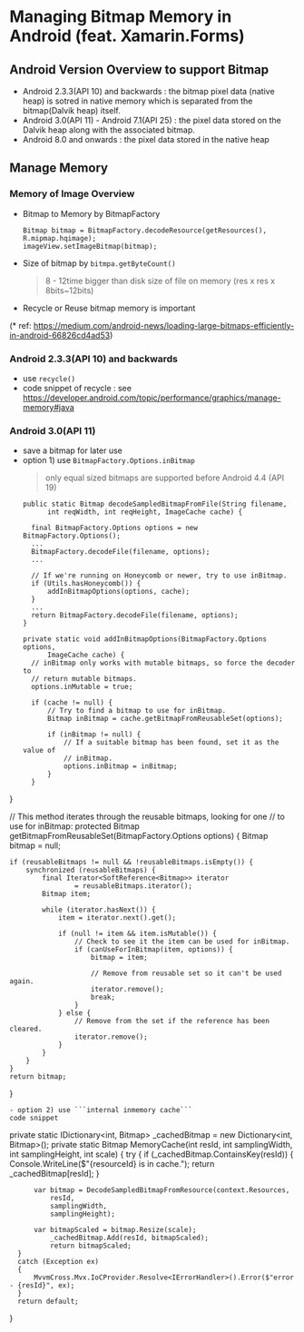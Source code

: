# Managing Bitmap Memory in Android (feat. Xamarin.Forms)

## Android Version Overview to support Bitmap
- Android 2.3.3(API 10) and backwards : the bitmap pixel data (native heap) is sotred in native memory which is separated from the bitmap(Dalvik heap) itself.
- Android 3.0(API 11) - Android 7.1(API 25) : the pixel data stored on the Dalvik heap along with the associated bitmap.
- Android 8.0 and onwards : the pixel data stored in the native heap

## Manage Memory
### Memory of Image Overview
- Bitmap to Memory by BitmapFactory
  ```
  Bitmap bitmap = BitmapFactory.decodeResource(getResources(), R.mipmap.hqimage);
  imageView.setImageBitmap(bitmap);
  ```
- Size of bitmap by ```bitmpa.getByteCount()```
  > 8 - 12time bigger than disk size of file on memory (res x res x 8bits~12bits)
- Recycle or Reuse bitmap memory is important

(* ref: https://medium.com/android-news/loading-large-bitmaps-efficiently-in-android-66826cd4ad53)

### Android 2.3.3(API 10) and backwards
- use ```recycle()```
- code snippet of recycle : see https://developer.android.com/topic/performance/graphics/manage-memory#java

### Android 3.0(API 11)
- save a bitmap for later use
- option 1) use ```BitmapFactory.Options.inBitmap```
  > only equal sized bitmaps are supported before Android 4.4 (API 19)
  ```
  public static Bitmap decodeSampledBitmapFromFile(String filename,
        int reqWidth, int reqHeight, ImageCache cache) {

    final BitmapFactory.Options options = new BitmapFactory.Options();
    ...
    BitmapFactory.decodeFile(filename, options);
    ...

    // If we're running on Honeycomb or newer, try to use inBitmap.
    if (Utils.hasHoneycomb()) {
        addInBitmapOptions(options, cache);
    }
    ...
    return BitmapFactory.decodeFile(filename, options);
  }

  private static void addInBitmapOptions(BitmapFactory.Options options,
        ImageCache cache) {
    // inBitmap only works with mutable bitmaps, so force the decoder to
    // return mutable bitmaps.
    options.inMutable = true;

    if (cache != null) {
        // Try to find a bitmap to use for inBitmap.
        Bitmap inBitmap = cache.getBitmapFromReusableSet(options);

        if (inBitmap != null) {
            // If a suitable bitmap has been found, set it as the value of
            // inBitmap.
            options.inBitmap = inBitmap;
        }
    }
}

// This method iterates through the reusable bitmaps, looking for one
// to use for inBitmap:
protected Bitmap getBitmapFromReusableSet(BitmapFactory.Options options) {
        Bitmap bitmap = null;

    if (reusableBitmaps != null && !reusableBitmaps.isEmpty()) {
        synchronized (reusableBitmaps) {
            final Iterator<SoftReference<Bitmap>> iterator
                    = reusableBitmaps.iterator();
            Bitmap item;

            while (iterator.hasNext()) {
                item = iterator.next().get();

                if (null != item && item.isMutable()) {
                    // Check to see it the item can be used for inBitmap.
                    if (canUseForInBitmap(item, options)) {
                        bitmap = item;

                        // Remove from reusable set so it can't be used again.
                        iterator.remove();
                        break;
                    }
                } else {
                    // Remove from the set if the reference has been cleared.
                    iterator.remove();
                }
            }
        }
    }
    return bitmap;
  }
  ```
- option 2) use ```internal inmemory cache```
  code snippet
  ```
  private static IDictionary<int, Bitmap> _cachedBitmap = new Dictionary<int, Bitmap>();
  private static Bitmap MemoryCache(int resId, int samplingWidth, int samplingHeight, int scale)
  {
      try
      {
          if (_cachedBitmap.ContainsKey(resId))
          {
              Console.WriteLine($"{resourceId} is in cache.");
              return _cachedBitmap[resId];
          }

          var bitmap = DecodeSampledBitmapFromResource(context.Resources, 
              resId, 
              samplingWidth,
              samplingHeight);

          var bitmapScaled = bitmap.Resize(scale);
              _cachedBitmap.Add(resId, bitmapScaled);
              return bitmapScaled;
      }
      catch (Exception ex)
      {
          MvvmCross.Mvx.IoCProvider.Resolve<IErrorHandler>().Error($"error - {resId}", ex);
      }
      return default;
  }
  ```


